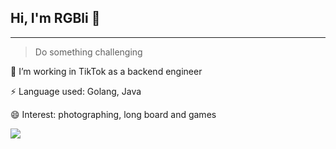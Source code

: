 ## Hi, I'm RGBli 👋
---

> Do something challenging

🍺 I’m working in TikTok as a backend engineer

⚡ Language used: Golang, Java

😄 Interest: photographing, long board and games


<img align="left" src="https://github-readme-stats.vercel.app/api?username=RGBli&show_icons=true&icon_color=CE1D2D&text_color=718096&bg_color=ffffff&hide_title=true" />



<!--
**RGBli/RGBli** is a ✨ _special_ ✨ repository because its `README.md` (this file) appears on your GitHub profile.

Here are some ideas to get you started:

- 🔭 I’m currently working on ...
- 🌱 I’m currently learning ...
- 👯 I’m looking to collaborate on ...
- 🤔 I’m looking for help with ...
- 💬 Ask me about ...
- 📫 How to reach me: ...
- 😄 Pronouns: ...
- ⚡ Fun fact: ...
-->
